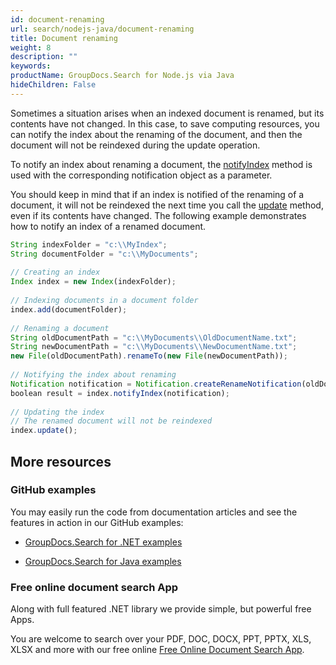 ```yaml
---
id: document-renaming
url: search/nodejs-java/document-renaming
title: Document renaming
weight: 8
description: ""
keywords: 
productName: GroupDocs.Search for Node.js via Java
hideChildren: False
---
```

Sometimes a situation arises when an indexed document is renamed, but its contents have not changed. In this case, to save computing resources, you can notify the index about the renaming of the document, and then the document will not be reindexed during the update operation.

To notify an index about renaming a document, the [notifyIndex](https://reference.groupdocs.com/search/nodejs-java/com.groupdocs.search/Index#notifyIndex(com.groupdocs.search.Notification)) method is used with the corresponding notification object as a parameter.

You should keep in mind that if an index is notified of the renaming of a document, it will not be reindexed the next time you call the [update](https://reference.groupdocs.com/search/nodejs-java/com.groupdocs.search/Index#update()) method, even if its contents have changed. The following example demonstrates how to notify an index of a renamed document.

```javascript
String indexFolder = "c:\\MyIndex";
String documentFolder = "c:\\MyDocuments";
 
// Creating an index
Index index = new Index(indexFolder);
 
// Indexing documents in a document folder
index.add(documentFolder);
 
// Renaming a document
String oldDocumentPath = "c:\\MyDocuments\\OldDocumentName.txt";
String newDocumentPath = "c:\\MyDocuments\\NewDocumentName.txt";
new File(oldDocumentPath).renameTo(new File(newDocumentPath));
 
// Notifying the index about renaming
Notification notification = Notification.createRenameNotification(oldDocumentPath, newDocumentPath);
boolean result = index.notifyIndex(notification);
 
// Updating the index
// The renamed document will not be reindexed
index.update();
```

## More resources

### GitHub examples

You may easily run the code from documentation articles and see the features in action in our GitHub examples:

*   [GroupDocs.Search for .NET examples](https://github.com/groupdocs-search/GroupDocs.Search-for-.NET)
    
*   [GroupDocs.Search for Java examples](https://github.com/groupdocs-search/GroupDocs.Search-for-Java)
    

### Free online document search App

Along with full featured .NET library we provide simple, but powerful free Apps.

You are welcome to search over your PDF, DOC, DOCX, PPT, PPTX, XLS, XLSX and more with our free online [Free Online Document Search App](https://products.groupdocs.app/search).
